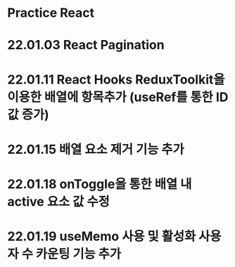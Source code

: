 # Practice React

# 22.01.03 React Pagination

# 22.01.11 React Hooks ReduxToolkit을 이용한 배열에 항목추가 (useRef를 통한 ID 값 증가)

# 22.01.15 배열 요소 제거 기능 추가

# 22.01.18 onToggle을 통한 배열 내 active 요소 값 수정

# 22.01.19 useMemo 사용 및 활성화 사용자 수 카운팅 기능 추가
